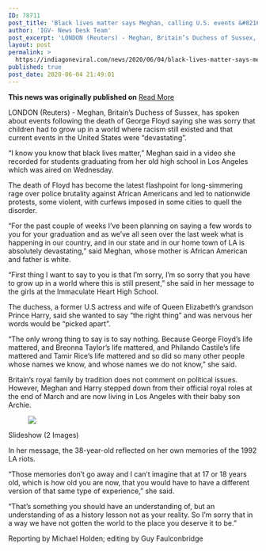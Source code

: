```yaml
---
ID: 78711
post_title: 'Black lives matter says Meghan, calling U.S. events &#8216;devastating&#8217;'
author: 'IGV- News Desk Team'
post_excerpt: 'LONDON (Reuters) - Meghan, Britain’s Duchess of Sussex, has spoken about events following the death of George Floyd saying she was sorry that children had to grow up in a world where racism still existed and that current events in the United States were “devastating”. “I know you know that black lives matter,” Meghan said&hellip;'
layout: post
permalink: >
  https://indiagoneviral.com/news/2020/06/04/black-lives-matter-says-meghan-calling-u-s-events-devastating/78711/india-gone-viral/
published: true
post_date: 2020-06-04 21:49:01
---
```

<b>This news was originally published on</b> <a href="https://www.reuters.com/article/us-minneapolis-police-protests-meghan-idUSKBN23B0SB" class="button purchase" rel="nofollow noopener noreferrer" target="_blank">Read More</a> <br/><div><div><div><p>LONDON (Reuters) - Meghan, Britain’s Duchess of Sussex, has spoken about events following the death of George Floyd saying she was sorry that children had to grow up in a world where racism still existed and that current events in the United States were “devastating”. </p><p>“I know you know that black lives matter,” Meghan said in a video she recorded for students graduating from her old high school in Los Angeles which was aired on Wednesday. </p><p>The death of Floyd has become the latest flashpoint for long-simmering rage over police brutality against African Americans and led to nationwide protests, some violent, with curfews imposed in some cities to quell the disorder. </p><p>“For the past couple of weeks I’ve been planning on saying a few words to you for your graduation and as we’ve all seen over the last week what is happening in our country, and in our state and in our home town of LA is absolutely devastating,” said Meghan, whose mother is African American and father is white. </p><p>“First thing I want to say to you is that I’m sorry, I’m so sorry that you have to grow up in a world where this is still present,” she said in her message to the girls at the Immaculate Heart High School. </p><p>The duchess, a former U.S actress and wife of Queen Elizabeth’s grandson Prince Harry, said she wanted to say “the right thing” and was nervous her words would be “picked apart”. </p><p>“The only wrong thing to say is to say nothing. Because George Floyd’s life mattered, and Breonna Taylor’s life mattered, and Philando Castile’s life mattered and Tamir Rice’s life mattered and so did so many other people whose names we know, and whose names we do not know,” she said. </p><p>Britain’s royal family by tradition does not comment on political issues. However, Meghan and Harry stepped down from their official royal roles at the end of March and are now living in Los Angeles with their baby son Archie. </p><div><div><figure><div><p><img src="http://s4.reutersmedia.net/resources/r/?m=02&d=20200604&t=2&i=1521042286&r=LYNXMPEG530KZ"></img></p></div></figure><figcaption>Slideshow<span> (2 Images)</span></figcaption></div></div><p>In her message, the 38-year-old reflected on her own memories of the 1992 LA riots. </p><p>“Those memories don’t go away and I can’t imagine that at 17 or 18 years old, which is how old you are now, that you would have to have a different version of that same type of experience,” she said. </p><p>“That’s something you should have an understanding of, but an understanding of as a history lesson not as your reality. So I’m sorry that in a way we have not gotten the world to the place you deserve it to be.”  </p><div><p>Reporting by Michael Holden; editing by Guy Faulconbridge</p></div></div></div></div>